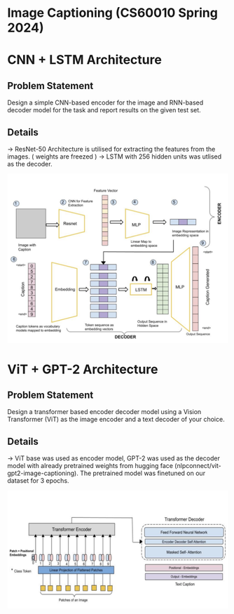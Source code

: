 # Image Captioning (CS60010 Spring 2024)


# CNN + LSTM Architecture

## Problem Statement
Design a simple CNN-based encoder for the image and RNN-based decoder model for the task and report results on the given test set.

## Details
-> ResNet-50 Architecture is utilised for extracting the features from the images. ( weights are freezed )
-> LSTM with 256 hidden units was utlised as the decoder.

![CNN + LSTM Architecture](imgs/cnn+lstm.jpg)


# ViT + GPT-2 Architecture

## Problem Statement
Design a transformer based encoder decoder model using a Vision Transformer (ViT) as the image encoder and a text decoder of your choice.

## Details 
-> ViT base was used as encoder model, GPT-2 was used as the decoder model with already pretrained weights from hugging face (nlpconnect/vit-gpt2-image-captioning). The pretrained model was finetuned on our dataset for 3 epochs.

![CNN + LSTM Architecture](imgs/vit+gpt2.jpg)